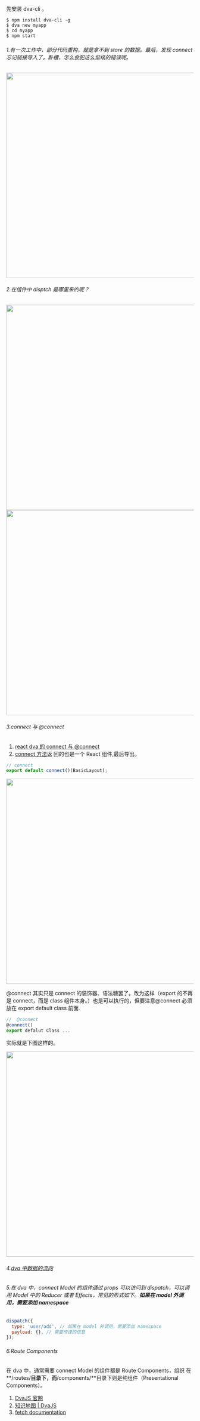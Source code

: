 先安装 dva-cli 。

```
$ npm install dva-cli -g
$ dva new myapp
$ cd myapp
$ npm start
```

###### 1.有一次工作中，部分代码重构，就是拿不到 store 的数据。最后，发现 connect 忘记链接导入了。卧槽，怎么会犯这么低级的错误呢。

<img src="https://loremxuetengfei.oss-cn-beijing.aliyuncs.com/Bl-2018-07-24_151253.jpg"  data-action="zoom" style="margin:0 auto;" width="550px">

###### 2.在组件中 disptch 是哪里来的呢？

<img src="https://loremxuetengfei.oss-cn-beijing.aliyuncs.com/Bl-2018-07-24_155537.png"  data-action="zoom" style="margin:0 auto;" width="550px">

<img src="https://loremxuetengfei.oss-cn-beijing.aliyuncs.com/Bl-2018-07-24_155757.png"  data-action="zoom" style="margin:0 auto;" width="550px">

###### 3.connect 与 @connect

1. [react dva 的 connect 与 @connect ](http://www.cnblogs.com/CyLee/p/9308604.html)
1. [connect 方法](https://dvajs.com/guide/introduce-class.html#connect-%E6%96%B9%E6%B3%95)返
   回的也是一个 React 组件,最后导出。

```javascript
// connect
export default connect()(BasicLayout);
```

<img src="https://loremxuetengfei.oss-cn-beijing.aliyuncs.com/Bl-2018-07-24_163218.png"  data-action="zoom" style="margin:0 auto;" width="550px">

@connect 其实只是 connect 的装饰器、语法糖罢了。改为这样（export 的不再是
connect，而是 class 组件本身。）也是可以执行的，但要注意@connect 必须放在 export
default class 前面.

```javascript
//  @connect
@connect()
export defalut Class ...
```

实际就是下图这样的。

<img src="https://loremxuetengfei.oss-cn-beijing.aliyuncs.com/Bl-2018-07-24_161819.jpg"  data-action="zoom" style="margin:0 auto;" width="550px">

###### 4.[dva 中数据的流向](https://dvajs.com/guide/concepts.html#%E6%95%B0%E6%8D%AE%E6%B5%81%E5%90%91)

###### 5.在 dva 中，connect Model 的组件通过 props 可以访问到 dispatch，可以调用 Model 中的 Reducer 或者 Effects，常见的形式如下。**如果在 model 外调用，需要添加 namespace**

```javascript
dispatch({
  type: 'user/add', // 如果在 model 外调用，需要添加 namespace
  payload: {}, // 需要传递的信息
});
```

###### 6.Route Components

在 dva 中，通常需要 connect Model 的组件都是 Route Components，组织
在**/routes/**目录下，而**/components/**目录下则是纯组件（Presentational
Components）。

1. [DvaJS 官网](https://dvajs.com/)
2. [知识地图 | DvaJS](https://dvajs.com/knowledgemap/#javascript-%E8%AF%AD%E8%A8%80)
3. [fetch documentation](https://github.github.io/fetch/)

<!--
4. [轻松学 dva | rails365 编程学院 - 关注 web 前端技术 - 前端免费视频教程](https://www.rails365.net/playlists/qing-song-xue-dva) -->
